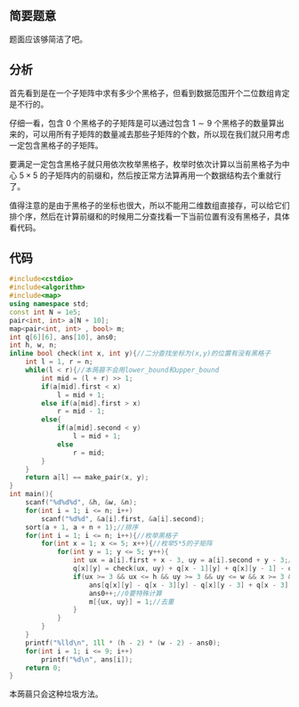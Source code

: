 ## 简要题意
题面应该够简洁了吧。
## 分析
首先看到是在一个子矩阵中求有多少个黑格子，但看到数据范围开个二位数组肯定是不行的。

仔细一看，包含 $0$ 个黑格子的子矩阵是可以通过包含 $1\sim 9$ 个黑格子的数量算出来的，可以用所有子矩阵的数量减去那些子矩阵的个数，所以现在我们就只用考虑一定包含黑格子的子矩阵。

要满足一定包含黑格子就只用依次枚举黑格子，枚举时依次计算以当前黑格子为中心 $5\times 5$ 的子矩阵内的前缀和，然后按正常方法算再用一个数据结构去个重就行了。

值得注意的是由于黑格子的坐标也很大，所以不能用二维数组直接存，可以给它们排个序，然后在计算前缀和的时候用二分查找看一下当前位置有没有黑格子，具体看代码。
## 代码
```cpp
#include<cstdio>
#include<algorithm>
#include<map>
using namespace std;
const int N = 1e5;
pair<int, int> a[N + 10];
map<pair<int, int> , bool> m;
int q[6][6], ans[10], ans0;
int h, w, n;
inline bool check(int x, int y){//二分查找坐标为(x,y)的位置有没有黑格子
	int l = 1, r = n;
	while(l < r){//本蒟蒻不会用lower_bound和upper_bound
		int mid = (l + r) >> 1;
		if(a[mid].first < x)
			l = mid + 1;
		else if(a[mid].first > x)
			r = mid - 1;
		else{
			if(a[mid].second < y)
				l = mid + 1;
			else
				r = mid;
		}
	}
	return a[l] == make_pair(x, y);
}
int main(){
	scanf("%d%d%d", &h, &w, &n);
	for(int i = 1; i <= n; i++)
		scanf("%d%d", &a[i].first, &a[i].second);
	sort(a + 1, a + n + 1);//排序
	for(int i = 1; i <= n; i++){//枚举黑格子
		for(int x = 1; x <= 5; x++){//枚举5*5的子矩阵
			for(int y = 1; y <= 5; y++){
				int ux = a[i].first + x - 3, uy = a[i].second + y - 3;//当前枚举的点在原矩形中的位置
				q[x][y] = check(ux, uy) + q[x - 1][y] + q[x][y - 1] - q[x - 1][y - 1];//前缀和
				if(ux >= 3 && ux <= h && uy >= 3 && uy <= w && x >= 3 && y >= 3 && !m[{ux, uy}]){
					ans[q[x][y] - q[x - 3][y] - q[x][y - 3] + q[x - 3][y - 3]]++;
					ans0++;//0要特殊计算
					m[{ux, uy}] = 1;//去重
				}
			}
		}
	}
	printf("%lld\n", 1ll * (h - 2) * (w - 2) - ans0);
	for(int i = 1; i <= 9; i++)
		printf("%d\n", ans[i]);
	return 0;
}
```
本蒟蒻只会这种垃圾方法。